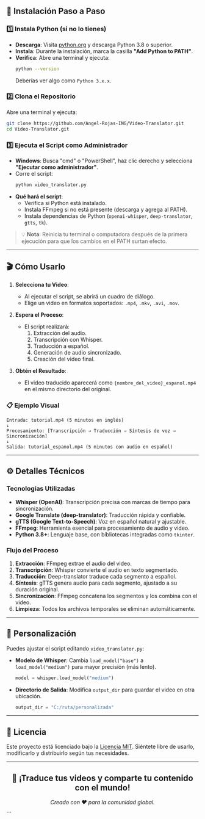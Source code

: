 ## 🚀 Instalación Paso a Paso

### 1️⃣ Instala Python (si no lo tienes)
- **Descarga**: Visita [python.org](https://www.python.org/downloads/) y descarga Python 3.8 o superior.
- **Instala**: Durante la instalación, marca la casilla **"Add Python to PATH"**.
- **Verifica**: Abre una terminal y ejecuta:
  ```bash
  python --version
  ```
  Deberías ver algo como `Python 3.x.x`.

### 2️⃣ Clona el Repositorio
Abre una terminal y ejecuta:
```bash
git clone https://github.com/Angel-Rojas-ING/Video-Translator.git
cd Video-Translator.git
```

### 3️⃣ Ejecuta el Script como Administrador
- **Windows**: Busca "cmd" o "PowerShell", haz clic derecho y selecciona **"Ejecutar como administrador"**.
- Corre el script:
  ```bash
  python video_translator.py
  ```
- **Qué hará el script**:
  - Verifica si Python está instalado.
  - Instala FFmpeg si no está presente (descarga y agrega al PATH).
  - Instala dependencias de Python (`openai-whisper`, `deep-translator`, `gtts`, `tk`).

> 💡 **Nota**: Reinicia tu terminal o computadora después de la primera ejecución para que los cambios en el PATH surtan efecto.

---

## 🎬 Cómo Usarlo

1. **Selecciona tu Video**:
   - Al ejecutar el script, se abrirá un cuadro de diálogo.
   - Elige un video en formatos soportados: `.mp4`, `.mkv`, `.avi`, `.mov`.

2. **Espera el Proceso**:
   - El script realizará:
     1. Extracción del audio.
     2. Transcripción con Whisper.
     3. Traducción a español.
     4. Generación de audio sincronizado.
     5. Creación del video final.

3. **Obtén el Resultado**:
   - El video traducido aparecerá como `{nombre_del_video}_espanol.mp4` en el mismo directorio del original.

### 📋 Ejemplo Visual
```
Entrada: tutorial.mp4 (5 minutos en inglés)
↓
Procesamiento: [Transcripción → Traducción → Síntesis de voz → Sincronización]
↓
Salida: tutorial_espanol.mp4 (5 minutos con audio en español)
```

---

## ⚙️ Detalles Técnicos

### Tecnologías Utilizadas
- **Whisper (OpenAI)**: Transcripción precisa con marcas de tiempo para sincronización.
- **Google Translate (deep-translator)**: Traducción rápida y confiable.
- **gTTS (Google Text-to-Speech)**: Voz en español natural y ajustable.
- **FFmpeg**: Herramienta esencial para procesamiento de audio y video.
- **Python 3.8+**: Lenguaje base, con bibliotecas integradas como `tkinter`.

### Flujo del Proceso
1. **Extracción**: FFmpeg extrae el audio del video.
2. **Transcripción**: Whisper convierte el audio en texto segmentado.
3. **Traducción**: Deep-translator traduce cada segmento a español.
4. **Síntesis**: gTTS genera audio para cada segmento, ajustado a su duración original.
5. **Sincronización**: FFmpeg concatena los segmentos y los combina con el video.
6. **Limpieza**: Todos los archivos temporales se eliminan automáticamente.

---

## 🔧 Personalización

Puedes ajustar el script editando `video_translator.py`:
- **Modelo de Whisper**: Cambia `load_model("base")` a `load_model("medium")` para mayor precisión (más lento).
  ```python
  model = whisper.load_model("medium")
  ```
- **Directorio de Salida**: Modifica `output_dir` para guardar el video en otra ubicación.
  ```python
  output_dir = "C:/ruta/personalizada"
  ```


---

## 📜 Licencia

Este proyecto está licenciado bajo la [Licencia MIT](LICENSE). Siéntete libre de usarlo, modificarlo y distribuirlo según tus necesidades.

---

<div align="center">
  <h2>🎉 ¡Traduce tus videos y comparte tu contenido con el mundo!</h2>
  <p><em>Creado con ❤️ para la comunidad global.</em></p>
</div>
```


